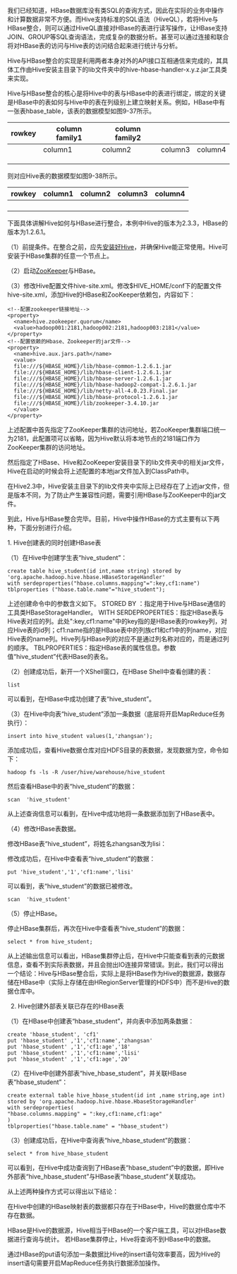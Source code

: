 我们已经知道，HBase数据库没有类SQL的查询方式，因此在实际的业务中操作和计算数据非常不方便。而Hive支持标准的SQL语法（HiveQL），若将Hive与HBase整合，则可以通过HiveQL直接对HBase的表进行读写操作，让HBase支持JOIN、GROUP等SQL查询语法，完成复杂的数据分析。甚至可以通过连接和联合将对HBase表的访问与Hive表的访问结合起来进行统计与分析。

Hive与HBase整合的实现是利用两者本身对外的API接口互相通信来完成的，其具体工作由Hive安装主目录下的lib文件夹中的hive-hbase-handler-x.y.z.jar工具类来实现。

Hive与HBase整合的核心是将Hive中的表与HBase中的表进行绑定，绑定的关键是HBase中的表如何与Hive中的表在列级别上建立映射关系。例如，HBase中有一张表hbase_table，该表的数据模型如图9-37所示。

| rowkey | column family1 | column family2 |         |         |
|--------|----------------|----------------|---------|---------|
|        | column1        | column2        | column3 | column4 |
|        |                |                |         |         |
|        |                |                |         |         |
|        |                |                |         |         |

则对应Hive表的数据模型如图9-38所示。

| rowkey | column1 | column2 | column3 | column4 |
|--------|---------|---------|---------|---------|
|        |         |         |         |         |
|        |         |         |         |         |
|        |         |         |         |         |
|        |         |         |         |         |

下面具体讲解Hive如何与HBase进行整合，本例中Hive的版本为2.3.3，HBase的版本为1.2.6.1。

（1）前提条件。在整合之前，应先[安装好Hive](https://kinggence.atlassian.net/wiki/pages/resumedraft.action?draftId=819201)，并确保Hive能正常使用。Hive可安装于HBase集群的任意一个节点上。

（2）启动[ZooKeeper](https://kinggence.atlassian.net/wiki/spaces/KINGGENCE2/pages/884737)与HBase。

（3）修改Hive配置文件hive-site.xml。修改\$HIVE_HOME/conf下的配置文件hive-site.xml，添加Hive的HBase和ZooKeeper依赖包，内容如下：

```
<!--配置zookeeper链接地址-->
<property>
  <name>hive.zookeeper.quorum</name>
  <value>hadoop001:2181,hadoop002:2181,hadoop003:2181</value>
</property>
<!--配置依赖的Hbase、Zookeeper的jar文件-->
<property>
  <name>hive.aux.jars.path</name>
  <value>
  file:///${HBASE_HOME}/lib/hbase-common-1.2.6.1.jar
  file:///${HBASE_HOME}/lib/hbase-client-1.2.6.1.jar
  file:///${HBASE_HOME}/lib/hbase-server-1.2.6.1.jar
  file:///${HBASE_HOME}/lib/hbase-hadoop2-compat-1.2.6.1.jar
  file:///${HBASE_HOME}/lib/netty-all-4.0.23.Final.jar
  file:///${HBASE_HOME}/lib/hbase-protocol-1.2.6.1.jar
  file:///${HBASE_HOME}/lib/zookeeper-3.4.10.jar
  </value>
</property>
```


上述配置中首先指定了ZooKeeper集群的访问地址，若ZooKeeper集群端口统一为2181，此配置项可以省略，因为Hive默认将本地节点的2181端口作为ZooKeeper集群的访问地址。

然后指定了HBase、Hive和ZooKeeper安装目录下的lib文件夹中的相关jar文件，Hive在启动的时候会将上述配置的本地jar文件加入到ClassPath中。

在Hive2.3中，Hive安装主目录下的lib文件夹中实际上已经存在了上述jar文件，但是版本不同，为了防止产生兼容性问题，需要引用HBase与ZooKeeper中的jar文件。

到此，Hive与HBase整合完毕。目前，Hive中操作HBase的方式主要有以下两种，下面分别进行介绍。

1\. Hive创建表的同时创建HBase表

（1）在Hive中创建学生表“hive_student”：

```
create table hive_student(id int,name string) stored by 'org.apache.hadoop.hive.hbase.HBaseStorageHandler' 
with serdeproperties("hbase.columns.mapping"=":key,cf1:name")
tblproperties ("hbase.table.name"="hive_student");
```


上述创建命令中的参数含义如下。 STORED BY ：指定用于Hive与HBase通信的工具类HBaseStorageHandler。 WITH SERDEPROPERTIES：指定HBase表与Hive表对应的列。此处":key,cf1:name"中的key指的是HBase表的rowkey列，对应Hive表的id列；cf1:name指的是HBase表中的列族cf1和cf1中的列name，对应Hive表的name列。Hive列与HBase列的对应不是通过列名称对应的，而是通过列的顺序。 TBLPROPERTIES：指定HBase表的属性信息。参数值“hive_student”代表HBase的表名。

（2）创建成功后，新开一个XShell窗口，在HBase Shell中查看创建的表：

```
list
```

可以看到，在HBase中成功创建了表“hive_student”。

（3）在Hive中向表“hive_student”添加一条数据（底层将开启MapReduce任务执行）：

```
insert into hive_student values(1,'zhangsan');
```

添加成功后，查看Hive数据仓库对应HDFS目录的表数据，发现数据为空，命令如下：

```
hadoop fs -ls -R /user/hive/warehouse/hive_student
```

然后查看HBase中的表“hive_student”的数据：
```
scan  'hive_student'
```

从上述查询信息可以看到，在Hive中成功地将一条数据添加到了HBase表中。

（4）修改HBase表数据。

修改HBase表“hive_student”，将姓名zhangsan改为lisi：

修改成功后，在Hive中查看表“hive_student”的数据：
```
put 'hive_student','1','cf1:name','lisi'
```
可以看到，表“hive_student”的数据已被修改。
```
scan  'hive_student'
```

（5）停止HBase。

停止HBase集群后，再次在Hive中查看表“hive_student”的数据：

```
select * from hive_student;
```

从上述输出信息可以看出，HBase集群停止后，在Hive中只能查看到表的元数据信息，查看不到实际表数据，并且会抛出IO连接异常错误。到此，我们可以得出一个结论：Hive与HBase整合后，实际上是将HBase作为Hive的数据源，数据存储在HBase中（实际上存储在由HRegionServer管理的HDFS中）而不是Hive的数据仓库中。

2.  Hive创建外部表关联已存在的HBase表

（1）在HBase中创建表“hbase_student”，并向表中添加两条数据：
```
create 'hbase_student', 'cf1'
put 'hbase_student' ,'1','cf1:name','zhangsan'
put 'hbase_student' ,'1','cf1:age','18'
put 'hbase_student' ,'1','cf1:name','lisi'
put 'hbase_student' ,'1','cf1:age','20'
```

（2）在Hive中创建外部表“hive_hbase_student”，并关联HBase表“hbase_student”：
```
create external table hive_hbase_student(id int ,name string,age int) 
stored by 'org.apache.hadoop.hive.hbase.HbaseStorageHandler'
with serdeproperties(
"hbase.columns.mapping" = ":key,cf1:name,cf1:age"
)
tblproperties("hbase.table.name" = "hbase_student")
```

（3）创建成功后，在Hive中查询表“hive_hbase_student”的数据：
```
select * from hive_hbase_student
```

可以看到，在Hive中成功查询到了HBase表“hbase_student”中的数据，即Hive外部表“hive_hbase_student”与HBase表“hbase_student”关联成功。

从上述两种操作方式可以得出以下结论：

在Hive中创建的HBase映射表的数据都只存在于HBase中，Hive的数据仓库中不存在数据。

HBase是Hive的数据源，Hive相当于HBase的一个客户端工具，可以对HBase数据进行查询与统计。 若HBase集群停止，Hive将查询不到HBase中的数据。

通过HBase的put语句添加一条数据比Hive的insert语句效率要高，因为Hive的insert语句需要开启MapReduce任务执行数据添加操作。
